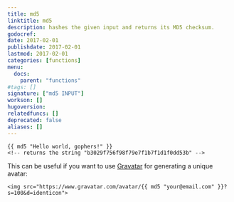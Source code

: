 ```yaml
---
title: md5
linktitle: md5
description: hashes the given input and returns its MD5 checksum.
godocref:
date: 2017-02-01
publishdate: 2017-02-01
lastmod: 2017-02-01
categories: [functions]
menu:
  docs:
    parent: "functions"
#tags: []
signature: ["md5 INPUT"]
workson: []
hugoversion:
relatedfuncs: []
deprecated: false
aliases: []
---
```




```
{{ md5 "Hello world, gophers!" }}
<!-- returns the string "b3029f756f98f79e7f1b7f1d1f0dd53b" -->
```

This can be useful if you want to use [Gravatar](https://en.gravatar.com/) for generating a unique avatar:

```
<img src="https://www.gravatar.com/avatar/{{ md5 "your@email.com" }}?s=100&d=identicon">
```
